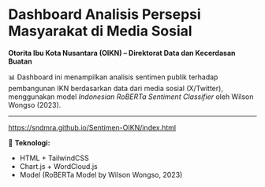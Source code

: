 # Dashboard Analisis Persepsi Masyarakat di Media Sosial
**Otorita Ibu Kota Nusantara (OIKN) – Direktorat Data dan Kecerdasan Buatan**

📊 Dashboard ini menampilkan analisis sentimen publik terhadap pembangunan IKN berdasarkan data dari media sosial (X/Twitter), menggunakan model *Indonesian RoBERTa Sentiment Classifier* oleh Wilson Wongso (2023).

---
https://sndmra.github.io/Sentimen-OIKN/index.html

🧠 **Teknologi:**
- HTML + TailwindCSS
- Chart.js + WordCloud.js
- Model (RoBERTa Model by Wilson Wongso, 2023)
